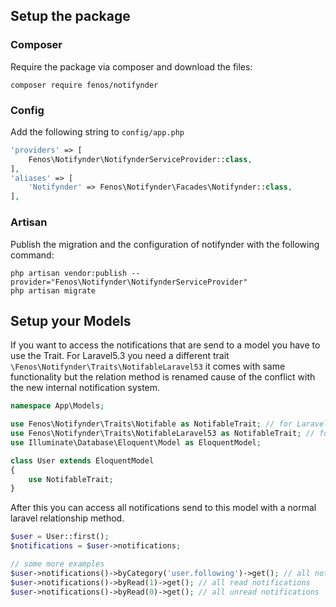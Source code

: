 ## Setup the package

### Composer

Require the package via composer and download the files: 

```
composer require fenos/notifynder
```

### Config

Add the following string to `config/app.php`

```php
'providers' => [
    Fenos\Notifynder\NotifynderServiceProvider::class,
],
'aliases' => [
    'Notifynder' => Fenos\Notifynder\Facades\Notifynder::class,
],
```

### Artisan

Publish the migration and the configuration of notifynder with the following command:

```
php artisan vendor:publish --provider="Fenos\Notifynder\NotifynderServiceProvider"
php artisan migrate
```

## Setup your Models

If you want to access the notifications that are send to a model you have to use the Trait. For Laravel5.3 you need a different trait `\Fenos\Notifynder\Traits\NotifableLaravel53` it comes with same functionality but the relation method is renamed cause of the conflict with the new internal notification system.

```php
namespace App\Models;

use Fenos\Notifynder\Traits\Notifable as NotifableTrait; // for Laravel 5.0+
use Fenos\Notifynder\Traits\NotifableLaravel53 as NotifableTrait; // for Laravel 5.3+
use Illuminate\Database\Eloquent\Model as EloquentModel;

class User extends EloquentModel
{
    use NotifableTrait;
}
```

After this you can access all notifications send to this model with a normal laravel relationship method.

```php
$user = User::first();
$notifications = $user->notifications;

// some more examples
$user->notifications()->byCategory('user.following')->get(); // all notifications in category 'user.following'
$user->notifications()->byRead(1)->get(); // all read notifications
$user->notifications()->byRead(0)->get(); // all unread notifications
```